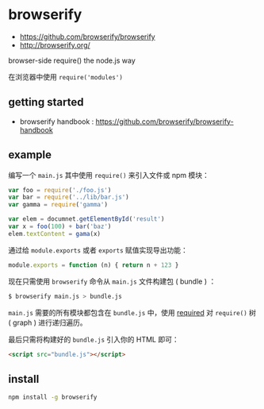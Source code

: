 # browserify

- <https://github.com/browserify/browserify>
- <http://browserify.org/>

browser-side require() the node.js way

在浏览器中使用 `require('modules')`

## getting started

- browserify handbook : <https://github.com/browserify/browserify-handbook>

## example

编写一个 `main.js` 其中使用 `require()` 来引入文件或 npm 模块：

```js
var foo = require('./foo.js')
var bar = require('../lib/bar.js')
var gamma = require('gamma')

var elem = documnet.getElementById('result')
var x = foo(100) + bar('baz')
elem.textContent = gama(x)
```

通过给 `module.exports` 或者 `exports` 赋值实现导出功能：

```js
module.exports = function (n) { return n + 123 }
```

现在只需使用 `browserify` 命令从 `main.js` 文件构建包 ( bundle ) ：

```sh
$ browserify main.js > bundle.js
```

`main.js` 需要的所有模块都包含在 `bundle.js` 中，使用 [required] 对 `require()` 树 ( graph ) 进行递归遍历。

[required]: <https://github.com/defunctzombie/node-required>

最后只需将构建好的 `bundle.js` 引入你的 HTML 即可：

```html
<script src="bundle.js"></script>
```

## install

```sh
npm install -g browserify
```
